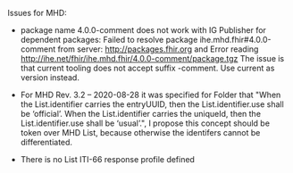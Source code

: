 Issues for MHD:

- package name 4.0.0-comment does not work with IG Publisher for dependent packages: Failed to resolve package ihe.mhd.fhir#4.0.0-comment from server: http://packages.fhir.org and  Error reading http://ihe.net/fhir/ihe.mhd.fhir/4.0.0-comment/package.tgz The issue is that current tooling does not accept suffix -comment. Use current as version instead.

- For MHD Rev. 3.2 – 2020-08-28 it was specified for Folder that "When the List.identifier carries the entryUUID, then the List.identifier.use shall be ‘official’. When the List.identifier carries the uniqueId, then the List.identifier.use shall be ‘usual’.", I propose this concept should be token over MHD List, because otherwise the identifers cannot be differentiated.

- There is no List ITI-66 response profile defined
